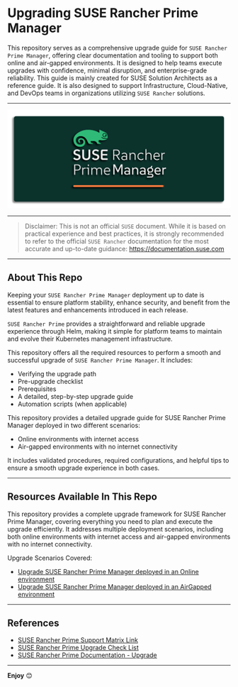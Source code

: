 # Upgrading SUSE Rancher Prime Manager

This repository serves as a comprehensive upgrade guide for `SUSE Rancher Prime Manager`, offering clear documentation and tooling to support both online and air-gapped environments. It is designed to help teams execute upgrades with confidence, minimal disruption, and enterprise-grade reliability. This guide is mainly created for SUSE Solution Architects as a reference guide. It is also designed to support Infrastructure, Cloud-Native, and DevOps teams in organizations utilizing `SUSE Rancher` solutions.

---

<p align="center">
    <img src="Images/Rancher-Logo.png">
</p>

---

> Disclaimer: This is not an official `SUSE` document. While it is based on practical experience and best practices, it is strongly recommended to refer to the official `SUSE Rancher` documentation for the most accurate and up-to-date guidance: https://documentation.suse.com

---

## About This Repo

Keeping your `SUSE Rancher Prime Manager` deployment up to date is essential to ensure platform stability, enhance security, and benefit from the latest features and enhancements introduced in each release.

`SUSE Rancher Prime` provides a straightforward and reliable upgrade experience through Helm, making it simple for platform teams to maintain and evolve their Kubernetes management infrastructure.

This repository offers all the required resources to perform a smooth and successful upgrade of `SUSE Rancher Prime Manager`. It includes:
- Verifying the upgrade path
- Pre-upgrade checklist
- Prerequisites
- A detailed, step-by-step upgrade guide
- Automation scripts (when applicable)

This repository provides a detailed upgrade guide for SUSE Rancher Prime Manager deployed in two different scenarios:
- Online environments with internet access
- Air-gapped environments with no internet connectivity

It includes validated procedures, required configurations, and helpful tips to ensure a smooth upgrade experience in both cases.

---

## Resources Available In This Repo

This repository provides a complete upgrade framework for SUSE Rancher Prime Manager, covering everything you need to plan and execute the upgrade efficiently. It addresses multiple deployment scenarios, including both online environments with internet access and air-gapped environments with no internet connectivity.

Upgrade Scenarios Covered:
- [Upgrade SUSE Rancher Prime Manager deployed in an Online environment](/4-Upgrade/SUSE-Rancher-Prime-Manager/1-Upgrade-SUSE-Rancher-Prime-Manager-Online/)
- [Upgrade SUSE Rancher Prime Manager deployed in an AirGapped environment](/4-Upgrade/SUSE-Rancher-Prime-Manager/2-Upgrade-SUSE-Rancher-Prime-Manager-AirGapped/)


---

## References

- [SUSE Rancher Prime Support Matrix Link](https://www.suse.com/suse-rancher/support-matrix/all-supported-versions/rancher-v2-10-2/)
- [SUSE Rancher Prime Upgrade Check List](https://www.suse.com/support/kb/doc/?id=000020061)
- [SUSE Rancher Prime Documentation - Upgrade](https://documentation.suse.com/cloudnative/rancher-manager/latest/en/installation-and-upgrade/upgrades.html)

---

**Enjoy** :blush:

